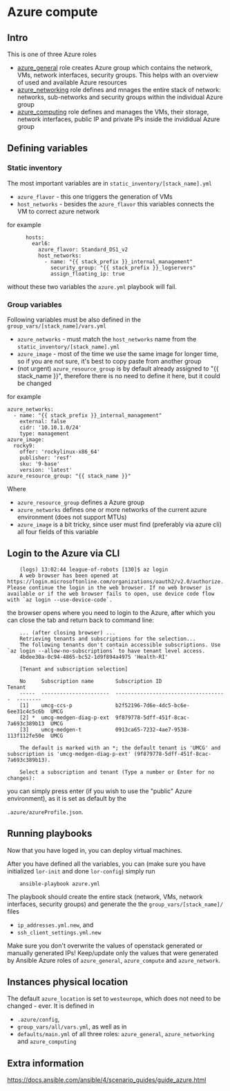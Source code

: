 # Azure compute

## Intro

This is one of three Azure roles

 - [azure_general](../azure_general/README.md) role creates Azure group which contains the network, VMs, network interfaces, security groups. This helps with an overview of used and available Azure resources
 - [azure_networking](../azure_networking/README.md) role defines and mnages the entire stack of network: networks, sub-networks and security groups within the individual Azure group
 - [azure_computing](../azure_computing/README.md) role defines and manages the VMs, their storage, network interfaces, public IP and private IPs inside the invididual Azure group

## Defining variables

### Static inventory

The most important variables are in `static_inventory/[stack_name].yml`
 - `azure_flavor` - this one triggers the generation of VMs
 - `host_networks` - besides the `azure_flavor` this variables connects the VM to correct azure network

for example
 
```
      hosts:
        earl6:
          azure_flavor: Standard_DS1_v2
          host_networks:
            - name: "{{ stack_prefix }}_internal_management"
              security_group: "{{ stack_prefix }}_logservers"
              assign_floating_ip: true
```
without these two variables the `azure.yml` playbook will fail.

### Group variables

Following variables must be also defined in the `group_vars/[stack_name]/vars.yml`

 - `azure_networks` - must match the `host_networks` name from the `static_inventory/[stack_name].yml`
 - `azure_image` - most of the time we use the same image for longer time, so if you are not sure, it's best to copy paste from another group
 - (not urgent) `azure_resource_group` is by default already assigned to "{{ stack_name }}", therefore there is no need to define it here, but it could be changed

for example

```
azure_networks:
  - name: "{{ stack_prefix }}_internal_management"
    external: false
    cidr: '10.10.1.0/24'
    type: management
azure_image:
  rocky9:
    offer: 'rockylinux-x86_64'
    publisher: 'resf'
    sku: '9-base'
    version: 'latest'
azure_resource_group: "{{ stack_name }}"
```

Where

 - `azure_resource_group` defines a Azure group
 - `azure_networks` defines one or more networks of the current azure environment (does not support MTUs)
 - `azure_image` is a bit tricky, since user must find (preferably via azure cli) all four fields of this variable

## Login to the Azure via CLI

```
    (logs) 13:02:44 league-of-robots [130]$ az login
    A web browser has been opened at https://login.microsoftonline.com/organizations/oauth2/v2.0/authorize. Please continue the login in the web browser. If no web browser is available or if the web browser fails to open, use device code flow with `az login --use-device-code`.
```
the browser opens where you need to login to the Azure, after which you can close the tab and return back to command line:

```
    ... (after closing browser) ...
    Retrieving tenants and subscriptions for the selection...
    The following tenants don't contain accessible subscriptions. Use `az login --allow-no-subscriptions` to have tenant level access.
    4bdee30a-0c94-4865-bc52-1d9f894a4975 'Health-RI'
    
    [Tenant and subscription selection]
    
    No     Subscription name       Subscription ID                       Tenant
    -----  ----------------------  ------------------------------------  --------
    [1]    umcg-ccs-p              b2f52196-7d6e-4dc5-bc6e-6ee31c4c5c6b  UMCG
    [2] *  umcg-medgen-diag-p-ext  9f879778-5dff-451f-8cac-7a693c389b13  UMCG
    [3]    umcg-medgen-t           0913ca65-7232-4ae7-9538-113f112fe50e  UMCG
    
    The default is marked with an *; the default tenant is 'UMCG' and subscription is 'umcg-medgen-diag-p-ext' (9f879778-5dff-451f-8cac-7a693c389b13).
    
    Select a subscription and tenant (Type a number or Enter for no changes): 
```
you can simply press enter (if you wish to use the "public" Azure environment), as it is set as default by the 

`.azure/azureProfile.json`.

## Running playbooks

Now that you have loged in, you can deploy virtual machines.

After you have defined all the variables, you can (make sure you have initialized `lor-init` and done `lor-config`) simply run

```
    ansible-playbook azure.yml
```

The playbook should create the entire stack (network, VMs, network interfaces, security groups) and generate the the `group_vars/[stack_name]/` files

 - `ip_addresses.yml.new`, and
 - `ssh_client_settings.yml.new`

Make sure you don't overwrite the values of openstack generated or manually generated IPs! Keep/update only the values that were generated by Ansible Azure roles of `azure_general`, `azure_compute` and `azure_network`.

## Instances physical location

The default `azure_location` is set to `westeurope`, which does not need to be changed - ever. It is defined in

 - `.azure/config`,
 - `group_vars/all/vars.yml`, as well as in
 - `defaults/main.yml` of all three roles: `azure_general`, `azure_networking` and `azure_computing`

## Extra information

https://docs.ansible.com/ansible/4/scenario_guides/guide_azure.html

